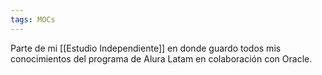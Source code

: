 ```yaml
---
tags: MOCs
---
```

Parte de mi [[Estudio Independiente]] en donde guardo todos mis conocimientos del programa de Alura Latam en colaboración con Oracle. 